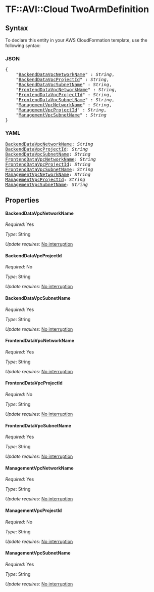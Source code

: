 # TF::AVI::Cloud TwoArmDefinition

## Syntax

To declare this entity in your AWS CloudFormation template, use the following syntax:

### JSON

<pre>
{
    "<a href="#backenddatavpcnetworkname" title="BackendDataVpcNetworkName">BackendDataVpcNetworkName</a>" : <i>String</i>,
    "<a href="#backenddatavpcprojectid" title="BackendDataVpcProjectId">BackendDataVpcProjectId</a>" : <i>String</i>,
    "<a href="#backenddatavpcsubnetname" title="BackendDataVpcSubnetName">BackendDataVpcSubnetName</a>" : <i>String</i>,
    "<a href="#frontenddatavpcnetworkname" title="FrontendDataVpcNetworkName">FrontendDataVpcNetworkName</a>" : <i>String</i>,
    "<a href="#frontenddatavpcprojectid" title="FrontendDataVpcProjectId">FrontendDataVpcProjectId</a>" : <i>String</i>,
    "<a href="#frontenddatavpcsubnetname" title="FrontendDataVpcSubnetName">FrontendDataVpcSubnetName</a>" : <i>String</i>,
    "<a href="#managementvpcnetworkname" title="ManagementVpcNetworkName">ManagementVpcNetworkName</a>" : <i>String</i>,
    "<a href="#managementvpcprojectid" title="ManagementVpcProjectId">ManagementVpcProjectId</a>" : <i>String</i>,
    "<a href="#managementvpcsubnetname" title="ManagementVpcSubnetName">ManagementVpcSubnetName</a>" : <i>String</i>
}
</pre>

### YAML

<pre>
<a href="#backenddatavpcnetworkname" title="BackendDataVpcNetworkName">BackendDataVpcNetworkName</a>: <i>String</i>
<a href="#backenddatavpcprojectid" title="BackendDataVpcProjectId">BackendDataVpcProjectId</a>: <i>String</i>
<a href="#backenddatavpcsubnetname" title="BackendDataVpcSubnetName">BackendDataVpcSubnetName</a>: <i>String</i>
<a href="#frontenddatavpcnetworkname" title="FrontendDataVpcNetworkName">FrontendDataVpcNetworkName</a>: <i>String</i>
<a href="#frontenddatavpcprojectid" title="FrontendDataVpcProjectId">FrontendDataVpcProjectId</a>: <i>String</i>
<a href="#frontenddatavpcsubnetname" title="FrontendDataVpcSubnetName">FrontendDataVpcSubnetName</a>: <i>String</i>
<a href="#managementvpcnetworkname" title="ManagementVpcNetworkName">ManagementVpcNetworkName</a>: <i>String</i>
<a href="#managementvpcprojectid" title="ManagementVpcProjectId">ManagementVpcProjectId</a>: <i>String</i>
<a href="#managementvpcsubnetname" title="ManagementVpcSubnetName">ManagementVpcSubnetName</a>: <i>String</i>
</pre>

## Properties

#### BackendDataVpcNetworkName

_Required_: Yes

_Type_: String

_Update requires_: [No interruption](https://docs.aws.amazon.com/AWSCloudFormation/latest/UserGuide/using-cfn-updating-stacks-update-behaviors.html#update-no-interrupt)

#### BackendDataVpcProjectId

_Required_: No

_Type_: String

_Update requires_: [No interruption](https://docs.aws.amazon.com/AWSCloudFormation/latest/UserGuide/using-cfn-updating-stacks-update-behaviors.html#update-no-interrupt)

#### BackendDataVpcSubnetName

_Required_: Yes

_Type_: String

_Update requires_: [No interruption](https://docs.aws.amazon.com/AWSCloudFormation/latest/UserGuide/using-cfn-updating-stacks-update-behaviors.html#update-no-interrupt)

#### FrontendDataVpcNetworkName

_Required_: Yes

_Type_: String

_Update requires_: [No interruption](https://docs.aws.amazon.com/AWSCloudFormation/latest/UserGuide/using-cfn-updating-stacks-update-behaviors.html#update-no-interrupt)

#### FrontendDataVpcProjectId

_Required_: No

_Type_: String

_Update requires_: [No interruption](https://docs.aws.amazon.com/AWSCloudFormation/latest/UserGuide/using-cfn-updating-stacks-update-behaviors.html#update-no-interrupt)

#### FrontendDataVpcSubnetName

_Required_: Yes

_Type_: String

_Update requires_: [No interruption](https://docs.aws.amazon.com/AWSCloudFormation/latest/UserGuide/using-cfn-updating-stacks-update-behaviors.html#update-no-interrupt)

#### ManagementVpcNetworkName

_Required_: Yes

_Type_: String

_Update requires_: [No interruption](https://docs.aws.amazon.com/AWSCloudFormation/latest/UserGuide/using-cfn-updating-stacks-update-behaviors.html#update-no-interrupt)

#### ManagementVpcProjectId

_Required_: No

_Type_: String

_Update requires_: [No interruption](https://docs.aws.amazon.com/AWSCloudFormation/latest/UserGuide/using-cfn-updating-stacks-update-behaviors.html#update-no-interrupt)

#### ManagementVpcSubnetName

_Required_: Yes

_Type_: String

_Update requires_: [No interruption](https://docs.aws.amazon.com/AWSCloudFormation/latest/UserGuide/using-cfn-updating-stacks-update-behaviors.html#update-no-interrupt)

